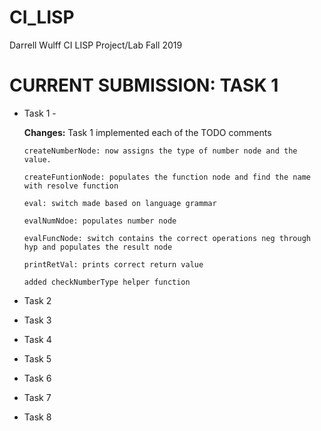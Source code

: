 # CI_LISP

Darrell Wulff
CI LISP Project/Lab
Fall 2019

# CURRENT SUBMISSION: TASK 1

* Task 1 -
    
    **Changes:** Task 1 implemented each of the TODO comments 
    
      createNumberNode: now assigns the type of number node and the value.
      
      createFuntionNode: populates the function node and find the name with resolve function
      
      eval: switch made based on language grammar
      
      evalNumNdoe: populates number node
      
      evalFuncNode: switch contains the correct operations neg through hyp and populates the result node
      
      printRetVal: prints correct return value
      
      added checkNumberType helper function 
    
* Task 2
* Task 3
* Task 4
* Task 5
* Task 6
* Task 7
* Task 8
